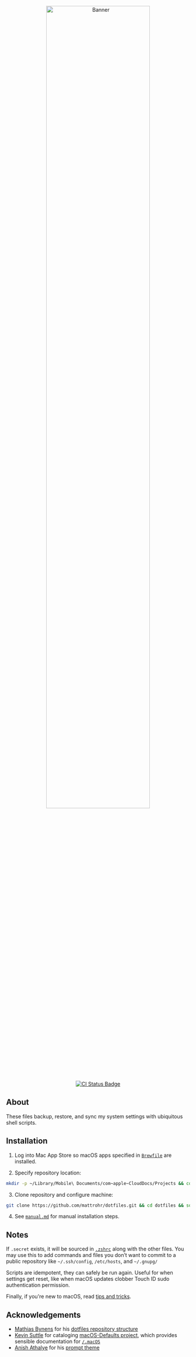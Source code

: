 <p align="center">
    <img width="75%" src="https://i.imgur.com/d0hGgVI.png" alt="Banner">
</p>

<p align="center">
    <a href="https://github.com/mattrohr/dotfiles/actions?query=workflow%3ACI">
        <img src="https://github.com/mattrohr/dotfiles/workflows/CI/badge.svg?branch=main" alt="CI Status Badge">
  </a>
</p>

## About
These files backup, restore, and sync my system settings with ubiquitous shell scripts.

## Installation
1. Log into Mac App Store so macOS apps specified in [`Brewfile`](https://github.com/mattrohr/dotfiles/blob/master/Brewfile) are installed.

2. Specify repository location:
```bash
mkdir -p ~/Library/Mobile\ Documents/com~apple~CloudDocs/Projects && cd ~/Library/Mobile\ Documents/com~apple~CloudDocs/Projects
```

3. Clone repository and configure machine:
```bash
git clone https://github.com/mattrohr/dotfiles.git && cd dotfiles && source install.sh
```

4. See [`manual.md`](./manual.md) for manual installation steps.

## Notes
If `.secret` exists, it will be sourced in [`.zshrc`](https://github.com/mattrohr/dotfiles/blob/master/.zshrc) along with the other files. You may use this to add commands and files you don’t want to commit to a public repository like `~/.ssh/config`, `/etc/hosts`, and `~/.gnupg/`

Scripts are idempotent, they can safely be run again. Useful for when settings get reset, like when macOS updates clobber Touch ID sudo authentication permission.

Finally, if you're new to macOS, read [tips and tricks](./tips.md).

## Acknowledgements
- [Mathias Bynens](https://mathiasbynens.be/) for his [dotfiles repository structure](https://github.com/mathiasbynens/dotfiles)
- [Kevin Suttle](http://kevinsuttle.com/) for cataloging [macOS-Defaults project](https://github.com/kevinSuttle/macOS-Defaults), which provides sensible documentation for [`/.macOS`](https://github.com/mattrohr/dotfiles/blob/main/.macOS)
- [Anish Athalye](https://github.com/anishathalye) for his [prompt theme](https://github.com/anishathalye/dotfiles/blob/master/zsh/prompt.zsh)